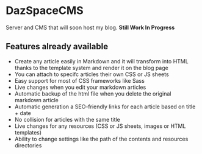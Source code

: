 # DazSpaceCMS

Server and CMS that will soon host my blog. **Still Work In Progress**

## Features already available

- Create any article easily in Markdown and it will transform into HTML thanks to the template system and render it on the blog page
- You can attach to specifc articles their own CSS or JS sheets
- Easy support for most of CSS frameworks like Sass
- Live changes when you edit your markdown articles
- Automatic backup of the html file when you delete the original markdown article
- Automatic generation a SEO-friendly links for each article based on title + date
- No collision for articles with the same title
- Live changes for any resources (CSS or JS sheets, images or HTML templates)
- Ability to change settings like the path of the contents and resources directories
